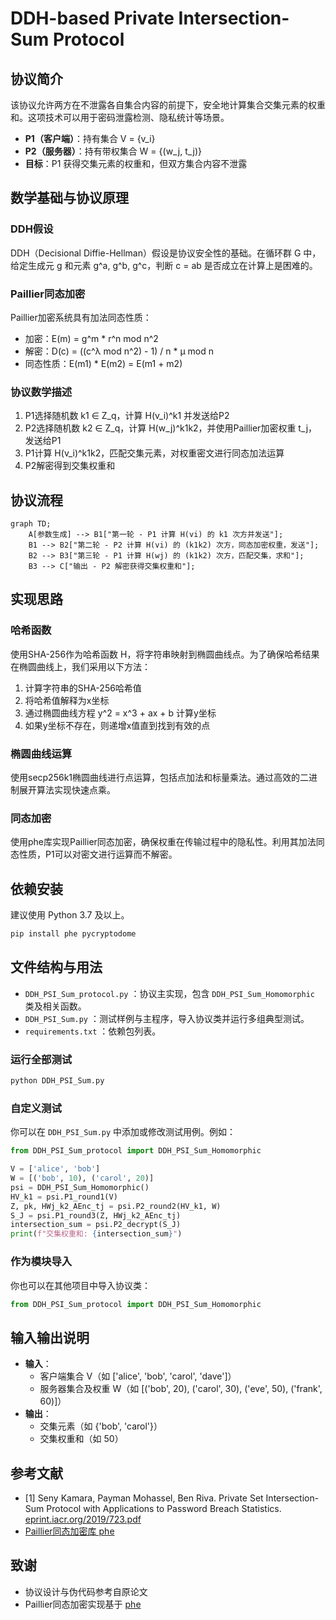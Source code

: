 # DDH-based Private Intersection-Sum Protocol

## 协议简介

该协议允许两方在不泄露各自集合内容的前提下，安全地计算集合交集元素的权重和。这项技术可以用于密码泄露检测、隐私统计等场景。

- **P1（客户端）**：持有集合 V = {v_i}
- **P2（服务器）**：持有带权集合 W = {(w_j, t_j)}
- **目标**：P1 获得交集元素的权重和，但双方集合内容不泄露

## 数学基础与协议原理

### DDH假设
DDH（Decisional Diffie-Hellman）假设是协议安全性的基础。在循环群 G 中，给定生成元 g 和元素 g^a, g^b, g^c，判断 c = ab 是否成立在计算上是困难的。

### Paillier同态加密
Paillier加密系统具有加法同态性质：
- 加密：E(m) = g^m * r^n mod n^2
- 解密：D(c) = ((c^λ mod n^2) - 1) / n * μ mod n
- 同态性质：E(m1) * E(m2) = E(m1 + m2)

### 协议数学描述
1. P1选择随机数 k1 ∈ Z_q，计算 H(v_i)^k1 并发送给P2
2. P2选择随机数 k2 ∈ Z_q，计算 H(w_j)^k1k2，并使用Paillier加密权重 t_j，发送给P1
3. P1计算 H(v_i)^k1k2，匹配交集元素，对权重密文进行同态加法运算
4. P2解密得到交集权重和

## 协议流程

```mermaid
graph TD;
    A[参数生成] --> B1["第一轮 - P1 计算 H(vi) 的 k1 次方并发送"]; 
    B1 --> B2["第二轮 - P2 计算 H(vi) 的 (k1k2) 次方，同态加密权重，发送"];
    B2 --> B3["第三轮 - P1 计算 H(wj) 的 (k1k2) 次方，匹配交集，求和"];
    B3 --> C["输出 - P2 解密获得交集权重和"];
```

## 实现思路

### 哈希函数
使用SHA-256作为哈希函数 H，将字符串映射到椭圆曲线点。为了确保哈希结果在椭圆曲线上，我们采用以下方法：
1. 计算字符串的SHA-256哈希值
2. 将哈希值解释为x坐标
3. 通过椭圆曲线方程 y^2 = x^3 + ax + b 计算y坐标
4. 如果y坐标不存在，则递增x值直到找到有效的点

### 椭圆曲线运算
使用secp256k1椭圆曲线进行点运算，包括点加法和标量乘法。通过高效的二进制展开算法实现快速点乘。

### 同态加密
使用phe库实现Paillier同态加密，确保权重在传输过程中的隐私性。利用其加法同态性质，P1可以对密文进行运算而不解密。

## 依赖安装

建议使用 Python 3.7 及以上。

```bash
pip install phe pycryptodome
```

## 文件结构与用法

- `DDH_PSI_Sum_protocol.py` ：协议主实现，包含 `DDH_PSI_Sum_Homomorphic` 类及相关函数。
- `DDH_PSI_Sum.py` ：测试样例与主程序，导入协议类并运行多组典型测试。
- `requirements.txt` ：依赖包列表。

### 运行全部测试

```bash
python DDH_PSI_Sum.py
```

### 自定义测试

你可以在 `DDH_PSI_Sum.py` 中添加或修改测试用例。例如：

```python
from DDH_PSI_Sum_protocol import DDH_PSI_Sum_Homomorphic

V = ['alice', 'bob']
W = [('bob', 10), ('carol', 20)]
psi = DDH_PSI_Sum_Homomorphic()
HV_k1 = psi.P1_round1(V)
Z, pk, HWj_k2_AEnc_tj = psi.P2_round2(HV_k1, W)
S_J = psi.P1_round3(Z, HWj_k2_AEnc_tj)
intersection_sum = psi.P2_decrypt(S_J)
print(f"交集权重和: {intersection_sum}")
```

### 作为模块导入

你也可以在其他项目中导入协议类：

```python
from DDH_PSI_Sum_protocol import DDH_PSI_Sum_Homomorphic
```

## 输入输出说明

- **输入**：
    - 客户端集合 V（如 ['alice', 'bob', 'carol', 'dave']）
    - 服务器集合及权重 W（如 [('bob', 20), ('carol', 30), ('eve', 50), ('frank', 60)]）
- **输出**：
    - 交集元素（如 {'bob', 'carol'}）
    - 交集权重和（如 50）

## 参考文献

- [1] Seny Kamara, Payman Mohassel, Ben Riva. Private Set Intersection-Sum Protocol with Applications to Password Breach Statistics. [eprint.iacr.org/2019/723.pdf](https://eprint.iacr.org/2019/723.pdf)
- [Paillier同态加密库 phe](https://github.com/data61/python-paillier)

## 致谢

- 协议设计与伪代码参考自原论文
- Paillier同态加密实现基于 [phe](https://github.com/data61/python-paillier)